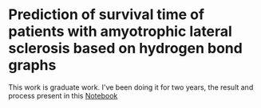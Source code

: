 # Prediction of survival time of patients with amyotrophic lateral sclerosis based on hydrogen bond graphs
This work is graduate work. I've been doing it for two years, the result and process present in this [Notebook](https://github.com/Voronik1801/BioProject/blob/master/Prediction%20Survival%20Time.ipynb)
